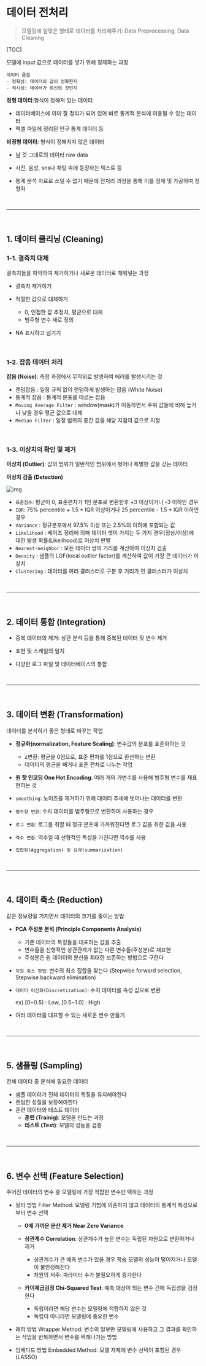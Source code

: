 # 데이터 전처리

> 모델링에 알맞은 형태로 데이터를 처리해주기: Data Preprocessing, Data Cleaning

[TOC]

모델에 input 값으로 데이터를 넣기 위해 정제하는 과정

```
데이터 품질
- 정확성: 데이터의 값이 정확한지
- 적시성: 데이터가 최신의 것인지
```

**정형 데이터**:형식이 정해져 있는 데이터

- 데이터베이스에 이미 잘 정리가 되어 있어 바로 통계적 분석에 이용될 수 있는 데이터
- 엑셀 파일에 정리된 인구 통계 데이터 등

**비정형 데이터**: 형식이 정해지지 않은 데이터

- 날 것 그대로의 데이터 raw data

- 사진, 음성, sns나 채팅 속에 등장하는 텍스트 등

- 통계 분석 자료로 쓰일 수 없기 때문에 전처리 과정을 통해 이를 정제 및 가공하여 정형화

<br>

---

<br>

## 1. 데이터 클리닝 (Cleaning)

### 1-1. 결측치 대체

결측치들을 파악하여 제거하거나 새로운 데이터로 채워넣는 과정

- 결측치 제거하기
- 적절한 값으로 대체하기
  - 0, 인접한 값 추정치, 평균으로 대체
  - 범주형 변수 새로 정의

- NA 표시하고 넘기기

<br>

### 1-2. 잡음 데이터 처리

**잡음 (Noise)**: 측정 과정에서 무작위로 발생하여 에러를 발생시키는 것

- 랜덤잡음 : 일정 규칙 없이 랜덤하게 발생하는 잡음 (White Noise)
- 통계적 잡음 : 통계적 분포를 따르는 잡음
- `Moving Average Filter` : window(mask)가 이동하면서 주위 값들에 비해 높거나 낮을 경우 평균 값으로 대체
- `Median Filter` : 일정 범위의 중간 값을 해당 지점의 값으로 지정

<br>

### 1-3. 이상치의 확인 및 제거

**이상치 (Outlier)**: 값의 범위가 일반적인 범위에서 벗어나 특별한 값을 갖는 데이터

**이상치 검출 (Detection)**

![img](https://wikidocs.net/images/page/16582/zscore_od.png)

- `표준점수`: 평균이 0, 표준편차가 1인 분포로 변환한후 +3 이상이거나 -3 이하인 경우
- `IQR`:  75% percentile + 1.5 * IQR 이상이거나 25 percentile - 1.5 * IQR 이하인 경우
- `Variance` : 정규분포에서 97.5% 이상 또는 2.5%의 이하에 포함되는 값
- `Likelihood`  : 베이즈 정리에 의해 데이터 셋이 가지는 두 가지 경우(정상/이상)에 대한 발생 확률(Likelihood)로 이상치 판별
- `Nearest-neighbor` : 모든 데이터 쌍의 거리를 계산하여 이상치 검출
- `Density` : 샘플의 LOF(local outlier factor)를 계산하여 값이 가장 큰 데이터가 이상치
- `Clustering` : 데이터를 여러 클러스터로 구분 후 거리가 먼 클러스터가 이상치

<br>

---

<br>

## 2. 데이터 통합 (Integration)

- 중복 데이터의 제거: 상관 분석 등을 통해 중복된 데이터 및 변수 제거

- 표현 및 스케일의 일치

- 다양한 로그 파일 및 데이터베이스의 통합

<br>

---

<br>

## 3. 데이터 변환 (Transformation)

데이터를 분석하기 좋은 형태로 바꾸는 작업

- **정규화(normalization, Feature Scaling)**: 변수값의 분포를 표준화하는 것
  - z변환: 평균을 0점으로, 표준 편차를 1점으로 환산하는 변환
  - 데이터의 평균을 빼거나 표준 편차로 나누는 작업
- **원 핫 인코딩 One Hot Encoding**: 여러 개의 가변수를 사용해 범주형 변수를 재표현하는 것

- `smoothing`: 노이즈를 제거하기 위해 데이터 추세에 벗어나는 데이터를 변환

- `범주형 변환`: 수치 데이터를 범주형으로 변환하여 사용하는 경우

- `로그 변환`: 로그를 취할 때 정규 분포에 가까워진다면 로그 값을 취한 값을 사용

- `역수 변환`: 역수일 때 선형적인 특성을 가진다면 역수를 사용
- `집합화(Aggregation) 및 요약(summarization)`

<br>

---

<br>

## 4. 데이터 축소 (Reduction)

같은 정보량을 가지면서 데이터의 크기를 줄이는 방법

- **PCA 주성분 분석 (Principle Components Analysis)**
  - 기존 데이터의 특징들을 대표하는 값을 추출
  - 변수들을 선형적인 상관관계가 없는 다른 변수들(주성분)로 재표현
  - 주성분은 원 데이터의 분산을 최대한 보존하는 방법으로 구한다

- `차원 축소 방법`: 변수의 최소 집합을 찾는다 (Stepwise forward selection, Stepwise backward elimination)

- `데이터 이산화(Discretization)`: 수치 데이터를 속성 값으로 변환

  ex) [0~0.5) : Low, [0.5~1.0] : High
- 여러 데이터를 대표할 수 있는 새로운 변수 만들기

<br>

---

<br>

## 5. 샘플링 (Sampling)

전체 데이터 중 분석에 필요한 데이터

- 샘플 데이터가 전체 데이터의 특징을 유지해야한다
- 랜덤한 성질을 보장해야한다
- 훈련 데이터와 테스트 데이터
  - **훈련 (Trainig)**: 모델을 만드는 과정
  - **테스트 (Test)**: 모델의 성능을 검증

<br>

---

<br>

## 6. 변수 선택 (Feature Selection)

주어진 데이터의 변수 중 모델링에 가장 적합한 변수만 택하는 과정

- 필터 방법 Filter Method: 모델링 기법에 의존하지 않고 데이터의 통계적 특성으로부터 변수 선택

  - **0에 가까운 분산 제거 Near Zero Variance**
  - **상관계수 Correlation**: 상관계수가 높은 변수는 독립된 차원으로 변환하거나 제거
    - 상관계수가 큰 예측 변수가 있을 경우 학습 모델의 성능이 떨어지거나 모델이 불안정해진다
    - 차원의 저주: 파라미터 수가 불필요하게 증가한다

  - **카이제곱검정 Chi-Squared Test**: 예측 대상이 되는 변수 간에 독립성을 검정한다
    - 독립이라면 해당 변수는 모델링에 적합하지 않은 것
    - 독립이 아니라면 모델링에 중요한 변수

- 래퍼 방법 Wrapper Method: 변수의 일부만 모델링에 사용하고 그 결과를 확인하는 작업을 반복하면서 변수를 택해나가는 방법

- 임베디드 방법 Embedded Method: 모델 자체에 변수 선택이 포함된 경우 (LASSO)
